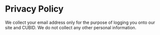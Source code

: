# Privacy Policy

We collect your email address only for the purpose of logging you onto our site and CUBID. We do not collect any other personal information.

